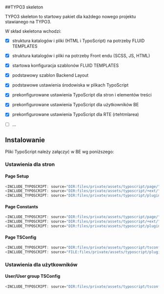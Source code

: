 ##TYPO3 skeleton

TYPO3 skeleton to startowy pakiet dla każdego nowego projektu stawianego na TYPO3.

W skład skeletona wchodzi:

- [x] struktura katalogów i pliki (HTML i TypoScript) na potrzeby FLUID TEMPLATES
- [x] struktura katalogów i pliki na potrzeby Front endu (SCSS, JS, HTML)
- [x] startowa konfiguracja szablonów FLUID TEMPLATES
- [x] podstawowy szablon Backend Layout
- [x] podstawowe ustawienia środowiska w plikach TypoScript
- [x] prekonfigurowane ustawienia TypoScript dla stron i elementów treści
- [x] prekonfigurowane ustawienia TypoScript dla użytkowników BE
- [x] prekonfigurowane ustawienia TypoScript dla RTE (rtehtmlarea)
- [ ] ...



## Instalowanie

Pliki TypoScript należy załączyć w BE wg poniższego:


### Ustawienia dla stron

#### Page Setup

```javascript
<INCLUDE_TYPOSCRIPT: source="DIR:files/private/assets/typoscript/page/" extensions="tss">
<INCLUDE_TYPOSCRIPT: source="DIR:files/private/assets/typoscript/+ext/" extensions="tss">
<INCLUDE_TYPOSCRIPT: source="DIR:files/private/assets/typoscript/plugins/" extensions="tss">
```

#### Page Constants

```javascript
<INCLUDE_TYPOSCRIPT: source="DIR:files/private/assets/typoscript/page/" extensions="tsc">
<INCLUDE_TYPOSCRIPT: source="DIR:files/private/assets/typoscript/+ext/" extensions="tsc">
<INCLUDE_TYPOSCRIPT: source="DIR:files/private/assets/typoscript/plugins/" extensions="tsc">
```


#### Page TSConfig

```javascript
<INCLUDE_TYPOSCRIPT: source="DIR:files/private/assets/typoscript/tsconfig_page/" extensions="tsp">
<INCLUDE_TYPOSCRIPT: source="FILE:files/private/assets/typoscript/plugins/news/" extensions="tsp">
```

### Ustawienia dla użytkowników


#### User/User group TSConfig

```javascript
<INCLUDE_TYPOSCRIPT: source="DIR:files/private/assets/typoscript/tsconfig_user/" extensions="tsu">
```